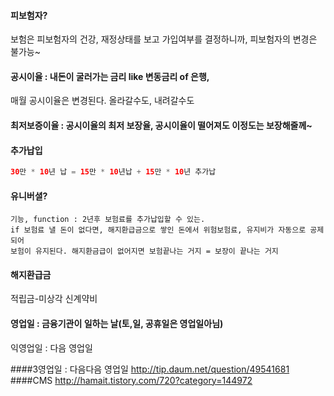 #### 피보험자?
보험은 피보험자의 건강, 재정상태를 보고 가입여부를 결정하니까, 피보험자의 변경은 불가능~

#### 공시이율 : 내돈이 굴러가는 금리 like 변동금리 of 은행,
매월 공시이율은 변경된다. 올라갈수도, 내려갈수도
#### 최저보증이율 : 공시이율의 최저 보장율, 공시이율이 떨어져도 이정도는 보장해줄께~
#### 추가납입
````java
30만 * 10년 납 = 15만 * 10년납 + 15만 * 10년 추가납
````
#### 유니버셜?
````
기능, function : 2년후 보험료를 추가납입할 수 있는.
if 보험료 낼 돈이 없다면, 해지환급금으로 쌓인 돈에서 위험보험료, 유지비가 자동으로 공제되어 
보험이 유지된다. 해지환금급이 없어지면 보험끝나는 거지 = 보장이 끝나는 거지

````
#### 해지환급금
적립금-미상각 신계약비
#### 영업일 : 금융기관이 일하는 날(토,일, 공휴일은 영업일아님)
익영업일 : 다음 영업일

####3영업일 : 다음다음 영업일
http://tip.daum.net/question/49541681
####CMS
http://hamait.tistory.com/720?category=144972
